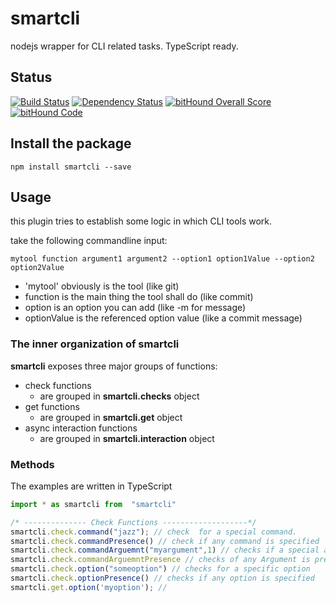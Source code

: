 # smartcli
nodejs wrapper for CLI related tasks. TypeScript ready.

## Status
[![Build Status](https://travis-ci.org/pushrocks/smartcli.svg?branch=master)](https://travis-ci.org/pushrocks/smartcli)
[![Dependency Status](https://david-dm.org/pushrocks/smartcli.svg)](https://david-dm.org/pushrocks/smartcli)
[![bitHound Overall Score](https://www.bithound.io/github/pushrocks/smartcli/badges/score.svg)](https://www.bithound.io/github/pushrocks/smartcli)
[![bitHound Code](https://www.bithound.io/github/pushrocks/smartcli/badges/code.svg)](https://www.bithound.io/github/pushrocks/smartcli)

## Install the package
    npm install smartcli --save

## Usage

this plugin tries to establish some logic in which CLI tools work.

take the following commandline input:

```
mytool function argument1 argument2 --option1 option1Value --option2 option2Value
```

* 'mytool' obviously is the tool (like git)
* function is the main thing the tool shall do (like commit)
* option is an option you can add (like -m for message)
* optionValue is the referenced option value (like a commit message)


### The inner organization of smartcli
**smartcli** exposes three major groups of functions:

* check functions
  * are grouped in **smartcli.checks** object
* get functions
  * are grouped in **smartcli.get** object
* async interaction functions
  * are grouped in **smartcli.interaction** object


### Methods
The examples are written in TypeScript
```typescript
import * as smartcli from  "smartcli"

/* -------------- Check Functions -------------------*/
smartcli.check.command("jazz"); // check  for a special command.
smartcli.check.commandPresence() // check if any command is specified
smartcli.check.commandArguemnt("myargument",1) // checks if a special argument is given, second argument is level
smartcli.check.commandArguemntPresence // checks of any Argument is present
smartcli.check.option("someoption") // checks for a specific option
smartcli.check.optionPresence() // checks if any option is specified
smartcli.get.option('myoption'); // 
```

